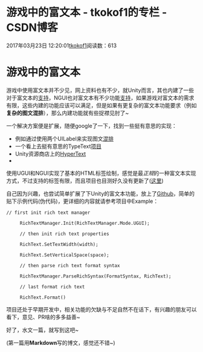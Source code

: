 # 游戏中的富文本 - tkokof1的专栏 - CSDN博客

2017年03月23日 12:20:01[tkokof1](https://me.csdn.net/tkokof1)阅读数：613


# 游戏中的富文本

游戏中使用富文本并不少见，网上资料也有不少，就Unity而言，其也内建了一些对于富文本的[支持](https://docs.unity3d.com/Manual/StyledText.html)，NGUI也对富文本有不少功能[支持](http://www.cnblogs.com/MrZivChu/p/UILabel.html)，如果游戏对富文本的需求有限，这些内建的功能应该可以满足，但是如果有更复杂的富文本功能要求（例如**复杂的图文混排**），那么内建功能就有些捉襟见肘了~

一个解决方案便是扩展，随便google了一下，找到一些挺有意思的实现：
- 例如通过使用两个UILabel来实现图文[混排](http://blog.gamerisker.com/archives/530.html)
- 一个看上去挺有意思的TypeText[项目](https://github.com/synchrok/TypeText)
- Unity资源商店上的[HyperText](https://www.assetstore.unity3d.com/en/#!/content/21252)
- 
使用UGUI和NGUI实现了基本的HTML标签绘制，感觉是最*正规*的一种富文本实现方式，不过支持的标签有限，而且项目也目测好久没有更新了([这里](https://www.assetstore.unity3d.com/cn/#!/content/7918))

自己因为兴趣，也尝试简单扩展了下Unity的富文本功能，放上了[Github](https://github.com/tkokof/SimpleRichText)，简单的贴下示例代码(伪代码)，更详细的内容就请参考项目中Example：

```
// first init rich text manager 

     RichTextManager.Init(RichTextManager.Mode.UGUI); 

     // then init rich text properties 

     RichText.SetTextWidth(width); 

     RichText.SetVerticalSpace(space); 

     // then parse rich text format syntax 

     RichTextManager.ParseRichSyntax(FormatSyntax, RichText); 

     // last format rich text 

     RichText.Format()
```

项目还处于早期开发中，相关功能的欠缺与不足自然不在话下，有兴趣的朋友可以看下，意见、PR啥的多多益善~

好了，水文一篇，就写到这吧~

(第一篇用**Markdown**写的博文，感觉还不错~)

